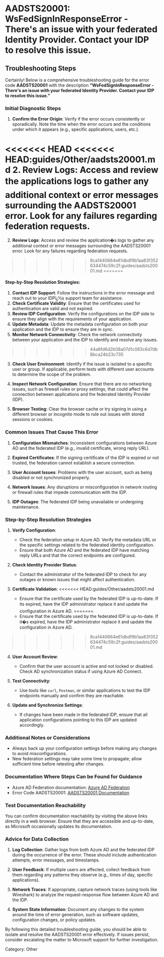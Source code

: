 # AADSTS20001: WsFedSignInResponseError - There's an issue with your federated Identity Provider. Contact your IDP to resolve this issue.


## Troubleshooting Steps
Certainly! Below is a comprehensive troubleshooting guide for the error code **AADSTS20001** with the description **"WsFedSignInResponseError - There's an issue with your federated Identity Provider. Contact your IDP to resolve this issue."**

### Initial Diagnostic Steps

1. **Confirm the Error Origin**: Verify if the error occurs consistently or sporadically. Note the time when the error occurs and the conditions under which it appears (e.g., specific applications, users, etc.).

<<<<<<< HEAD
<<<<<<< HEAD:guides/Other/aadsts20001.md
2. **Review Logs**: Access and review the applications logs to gather any additional context or error messages surrounding the AADSTS20001 error. Look for any failures regarding federation requests.
=======
2. **Review Logs**: Access and review the application�s logs to gather any additional context or error messages surrounding the AADSTS20001 error. Look for any failures regarding federation requests.
>>>>>>> 8ca1440664e61dbdf9b1aa83f352634474c59c2f:guides/aadsts20001.md
=======
#### Step-by-Step Resolution Strategies:
1. **Contact IDP Support**: Follow the instructions in the error message and reach out to your IDPï¿½s support team for assistance.
2. **Check Certificate Validity**: Ensure that the certificates used for authentication are valid and not expired.
3. **Review IDP Configuration**: Verify the configurations on the IDP side to ensure they align with the requirements of your application.
4. **Update Metadata**: Update the metadata configuration on both your application and the IDP to ensure they are in sync.
5. **Monitor Network Connectivity**: Check the network connectivity between your application and the IDP to identify and resolve any issues.
>>>>>>> 44a6fd6d2b08a07d1c083c6d7db8bca24b23c735

3. **Check User Environment**: Identify if the issue is isolated to a specific user or group. If applicable, perform tests with different user accounts to determine the scope of the problem.

4. **Inspect Network Configuration**: Ensure that there are no networking issues, such as firewall rules or proxy settings, that could affect the connection between applications and the federated Identity Provider (IDP).

5. **Browser Testing**: Clear the browser cache or try signing in using a different browser or incognito mode to rule out issues with stored sessions or cookies.

### Common Issues That Cause This Error

1. **Configuration Mismatches**: Inconsistent configurations between Azure AD and the federated IDP (e.g., invalid certificate, wrong reply URL).

2. **Expired Certificates**: If the signing certificate of the IDP is expired or not trusted, the federation cannot establish a secure connection.

3. **User Account Issues**: Problems with the user account, such as being disabled or not synchronized properly.

4. **Network Issues**: Any disruptions or misconfiguration in network routing or firewall rules that impede communication with the IDP.

5. **IDP Outages**: The federated IDP being unavailable or undergoing maintenance.

### Step-by-Step Resolution Strategies

1. **Verify Configuration**:
   - Check the federation setup in Azure AD. Verify the metadata URL or the specific settings related to the federated identity configuration.
   - Ensure that both Azure AD and the federated IDP have matching reply URLs and that the correct endpoints are configured.

2. **Check Identity Provider Status**:
   - Contact the administrator of the federated IDP to check for any outages or known issues that might affect authentication.

3. **Certificate Validation**:
<<<<<<< HEAD:guides/Other/aadsts20001.md
   - Ensure that the certificate used by the federated IDP is up-to-date. If its expired, have the IDP administrator replace it and update the configuration in Azure AD.
=======
   - Ensure that the certificate used by the federated IDP is up-to-date. If it�s expired, have the IDP administrator replace it and update the configuration in Azure AD.
>>>>>>> 8ca1440664e61dbdf9b1aa83f352634474c59c2f:guides/aadsts20001.md

4. **User Account Review**:
   - Confirm that the user account is active and not locked or disabled. Check AD synchronization status if using Azure AD Connect.

5. **Test Connectivity**:
   - Use tools like `curl`, `Postman`, or similar applications to test the IDP endpoints manually and confirm they are reachable.

6. **Update and Synchronize Settings**:
   - If changes have been made in the federated IDP, ensure that all application configurations pointing to this IDP are updated accordingly.

### Additional Notes or Considerations

- Always back up your configuration settings before making any changes to avoid misconfigurations.
- New federation settings may take some time to propagate; allow sufficient time before retesting after changes.

### Documentation Where Steps Can be Found for Guidance

- Azure AD Federation documentation: [Azure AD Federation](https://docs.microsoft.com/en-us/azure/active-directory/develop/active-directory-federation)
- Error Code AADSTS20001: [AADSTS20001 Documentation](https://docs.microsoft.com/en-us/azure/active-directory/develop/reference-aadsts-error-codes)

### Test Documentation Reachability

You can confirm documentation reachability by visiting the above links directly in a web browser. Ensure that they are accessible and up-to-date, as Microsoft occasionally updates its documentation.

### Advice for Data Collection

1. **Log Collection**: Gather logs from both Azure AD and the federated IDP during the occurrence of the error. These should include authentication attempts, error messages, and timestamps.

2. **User Feedback**: If multiple users are affected, collect feedback from them regarding any patterns they observe (e.g., times of day, specific applications).

3. **Network Traces**: If appropriate, capture network traces (using tools like Wireshark) to analyze the request-response flow between Azure AD and the IDP.

4. **System State Information**: Document any changes to the system around the time of error generation, such as software updates, configuration changes, or policy updates.

By following this detailed troubleshooting guide, you should be able to isolate and resolve the AADSTS20001 error effectively. If issues persist, consider escalating the matter to Microsoft support for further investigation.

Category: Other